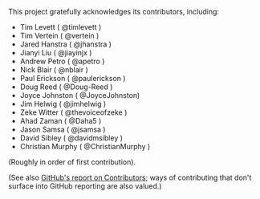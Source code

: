 This project gratefully acknowledges its contributors, including:

+ Tim Levett ( @timlevett )
+ Tim Vertein ( @vertein )
+ Jared Hanstra ( @jhanstra )
+ Jianyi Liu ( @jiayinjx )
+ Andrew Petro ( @apetro )
+ Nick Blair ( @nblair )
+ Paul Erickson ( @paulerickson )
+ Doug Reed ( @Doug-Reed )
+ Joyce Johnston ( @JoyceJohnston)
+ Jim Helwig ( @jimhelwig )
+ Zeke Witter ( @thevoiceofzeke )
+ Ahad Zaman ( @Daha5 )
+ Jason Samsa ( @jsamsa )
+ David Sibley ( @davidmsibley )
+ Christian Murphy ( @ChristianMurphy )

(Roughly in order of first contribution).

(See also [GitHub's report on Contributors][]; ways of contributing that don't surface into GitHub reporting are also valued.)

[GitHub's report on Contributors]: https://github.com/UW-Madison-DoIT/uw-frame/graphs/contributors
